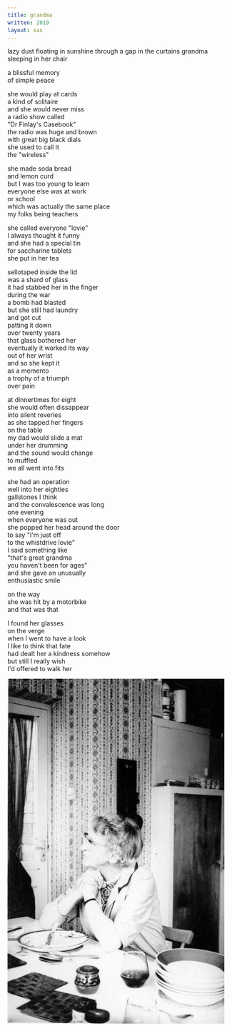 ```yaml
---
title: grandma
written: 2019
layout: sas
---
```


<div class="poem">
lazy dust floating  
in sunshine  
through a gap in the curtains  
grandma sleeping in her chair  


a blissful memory  
of simple peace  


she would play at cards  
a kind of solitaire  
and she would never miss  
a radio show called  
"Dr Finlay's Casebook"  
the radio was huge and brown  
with great big black dials  
she used to call it  
the "wireless"


she made soda bread  
and lemon curd  
but I was too young to learn  
everyone else was at work  
or school  
which was actually the same place  
my folks being teachers  


she called everyone "lovie"  
I always thought it funny  
and she had a special tin  
for saccharine tablets  
she put in her tea  


sellotaped inside the lid  
was a shard of glass  
it had stabbed her in the finger  
during the war  
a bomb had blasted  
but she still had laundry  
and got cut  
patting it down  
over twenty years  
that glass bothered her  
eventually it worked its way  
out of her wrist  
and so she kept it  
as a memento  
a trophy of a triumph  
over pain


at dinnertimes for eight  
she would often dissappear  
into silent reveries  
as she tapped her fingers  
on the table  
my dad would slide a mat  
under her drumming  
and the sound would change  
to muffled  
we all went into fits  


she had an operation  
well into her eighties  
gallstones I think  
and the convalescence was long  
one evening  
when everyone was out  
she popped her head around the door  
to say "I'm just off  
to the whistdrive lovie"  
I said something like  
"that's great grandma  
you haven't been for ages"  
and she gave an unusually  
enthusiastic smile  


on the way  
she was hit by a motorbike  
and that was that  


I found her glasses  
on the verge  
when I went to have a look  
I like to think that fate  
had dealt her a kindness somehow  
but still I really wish  
I'd offered to walk her
</div>

!["Grandma Carroll"](/assets/images/sunshad/aug75_grandma_carroll.jpg "Grandma Carroll Aug 1975")
